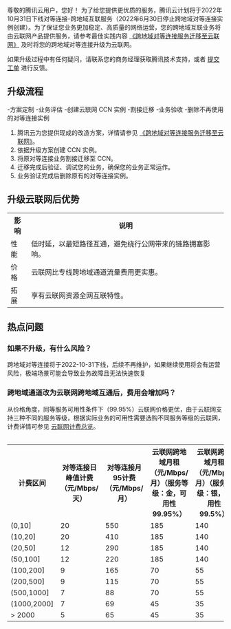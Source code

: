 ﻿尊敬的腾讯云用户，您好！
为了给您提供更优质的服务，腾讯云计划将于2022年10月31日下线对等连接-跨地域互联服务（2022年6月30日停止跨地域对等连接实例创建）。为了保证您业务更加稳定、高质量的网络运营，您的跨地域互联业务将由云联网产品提供服务，请参考最佳实践内容 [《跨地域对等连接服务迁移至云联网》](https://cloud.tencent.com/document/product/553/73148) 及时将您的跨地域对等连接升级为云联网。

如果升级过程中有任何疑问，请联系您的商务经理获取腾讯技术支持，或者 [提交工单](https://console.cloud.tencent.com/workorder/category) 进行反馈。

## 升级流程
<dx-steps>
-方案定制
-业务评估
-创建云联网 CCN 实例
-割接迁移
-业务验收
-删除不再使用的对等连接实例
</dx-steps>

1. 腾讯云为您提供现成的改造方案，详情请参见 [《跨地域对等连接服务迁移至云联网》](https://cloud.tencent.com/document/product/553/73148)。
2. 依据升级方案创建 CCN 实例。
3. 将原对等连接业务割接迁移至 CCN。
4. 迁移完成后验证、调试您的业务，确保您的业务正常运作。
5. 业务验证完成后删除原有的对等连接实例。

## 升级云联网后优势
<table>
<tr>
<th>影响</th>
<th>说明</th>
</tr>
<tr>
<td>性能</td>
<td>低时延，以最短路径互通，避免绕行公网带来的链路拥塞影响。</td>
</tr>
<tr>
<td>价格</td>
<td>云联网比专线跨地域通道流量费用更实惠。</td>
</tr>
<tr>
<td>拓展</td>
<td>享有云联网资源全网互联特性。</td>
</tr>
<table>

## 热点问题
### 如果不升级，有什么风险？
跨地域对等连接将于2022-10-31下线，后续不再维护，如果继续使用将会有运营风险，极端场景可能会导致业务故障且无法快速恢复

### 跨地域通道改为云联网跨地域互通后，费用会增加吗？
从价格角度，同等服务可用性条件下（99.95%）云联网价格更优，由于云联网支持三种不同的服务等级，根据实际业务的可用性需要选购不同服务等级的云联网，计费详情可参见 [云联网计费总览](https://cloud.tencent.com/document/product/877/18676)。
<table>
<tr>
<th>计费区间</th>
<th>对等连接日峰值计费（元/Mbps/天）</th>
<th>对等连接月95计费（元/Mbps/月）</th>
<th>云联网跨地域月租（元/Mbps/月）（服务等级：金，可用性 99.95%）</th>
<th>云联网跨地域月租（元/Mbps/月）（服务等级：银，可用性 99.5%）</th>
</tr>
<tr>
<td>(0,10]</td>
<td>20</td>
<td>550</td>
<td>185</td>
<td>140</td>
</tr>
<tr>
<td>(10,20]</td>
<td>20</td>
<td>410</td>
<td>185</td>
<td>140</td>
</tr>
<tr>
<td>(20,50]</td>
<td>12</td>
<td>290</td>
<td>185</td>
<td>140</td>
</tr>
<tr>
<td>(50,100]</td>
<td>12</td>
<td>220</td>
<td>185</td>
<td>140</td>
</tr>
<tr>
<td>(100,200]</td>
<td>9</td>
<td>165</td>
<td>70</td>
<td>55</td>
</tr>
<tr>
<td>(200,500]</td>
<td>9</td>
<td>115</td>
<td>70</td>
<td>55</td>
</tr>
<tr>
<td>(500,1000]</td>
<td>7</td>
<td>88</td>
<td>70</td>
<td>55</td>
</tr>
<tr>
<td>(1000,2000]</td>
<td>7</td>
<td>69</td>
<td>45</td>
<td>35</td>
</tr>
<tr>
<td>> 2000</td>
<td>5</td>
<td>65</td>
<td>45</td>
<td>35</td>
</tr>
<table>